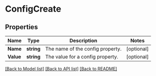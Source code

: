 # ConfigCreate

## Properties

Name | Type | Description | Notes
------------ | ------------- | ------------- | -------------
**Name** | **string** | The name of the config property. | [optional] 
**Value** | **string** | The value for a config property. | [optional] 

[[Back to Model list]](../README.md#documentation-for-models) [[Back to API list]](../README.md#documentation-for-api-endpoints) [[Back to README]](../README.md)


